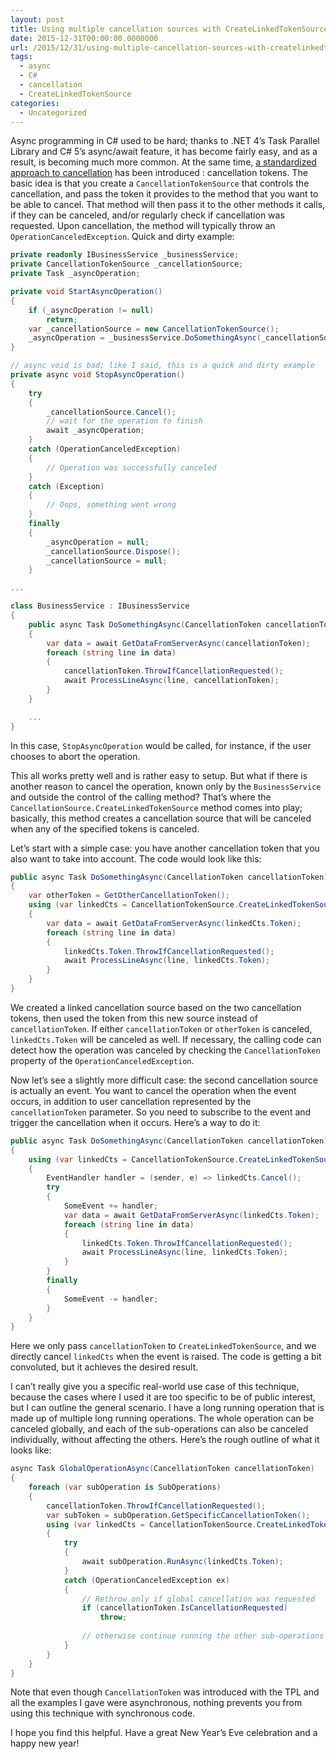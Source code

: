 ```yaml
---
layout: post
title: Using multiple cancellation sources with CreateLinkedTokenSource
date: 2015-12-31T00:00:00.0000000
url: /2015/12/31/using-multiple-cancellation-sources-with-createlinkedtokensource/
tags:
  - async
  - C#
  - cancellation
  - CreateLinkedTokenSource
categories:
  - Uncategorized
---
```



Async programming in C# used to be hard; thanks to .NET 4’s Task Parallel Library and C# 5’s async/await feature, it has become fairly easy, and as a result, is becoming much more common. At the same time, [a standardized approach to cancellation](https://msdn.microsoft.com/en-us/library/dd997364%28v=vs.110%29.aspx) has been introduced : cancellation tokens. The basic idea is that you create a `CancellationTokenSource` that controls the cancellation, and pass the token it provides to the method that you want to be able to cancel. That method will then pass it to the other methods it calls, if they can be canceled, and/or regularly check if cancellation was requested. Upon cancellation, the method will typically throw an `OperationCanceledException`. Quick and dirty example:

```csharp
private readonly IBusinessService _businessService;
private CancellationTokenSource _cancellationSource;
private Task _asyncOperation;

private void StartAsyncOperation()
{
    if (_asyncOperation != null)
        return;
    var _cancellationSource = new CancellationTokenSource();
    _asyncOperation = _businessService.DoSomethingAsync(_cancellationSource.Token);
}

// async void is bad; like I said, this is a quick and dirty example
private async void StopAsyncOperation()
{
    try
    {
        _cancellationSource.Cancel();
        // wait for the operation to finish
        await _asyncOperation;
    }
    catch (OperationCanceledException)
    {
        // Operation was successfully canceled
    }
    catch (Exception)
    {
        // Oops, something went wrong
    }
    finally
    {
        _asyncOperation = null;
        _cancellationSource.Dispose();
        _cancellationSource = null;
    }

...

class BusinessService : IBusinessService
{
    public async Task DoSomethingAsync(CancellationToken cancellationToken)
    {
        var data = await GetDataFromServerAsync(cancellationToken);
        foreach (string line in data)
        {
            cancellationToken.ThrowIfCancellationRequested();
            await ProcessLineAsync(line, cancellationToken);
        }
    }

    ...
}
```

In this case, `StopAsyncOperation` would be called, for instance, if the user chooses to abort the operation.

This all works pretty well and is rather easy to setup. But what if there is another reason to cancel the operation, known only by the `BusinessService` and outside the control of the calling method? That’s where the `CancellationSource.CreateLinkedTokenSource` method comes into play; basically, this method creates a cancellation source that will be canceled when any of the specified tokens is canceled.

Let’s start with a simple case: you have another cancellation token that you also want to take into account. The code would look like this:

```csharp
public async Task DoSomethingAsync(CancellationToken cancellationToken)
{
    var otherToken = GetOtherCancellationToken();
    using (var linkedCts = CancellationTokenSource.CreateLinkedTokenSource(cancellationToken, otherToken))
    {
        var data = await GetDataFromServerAsync(linkedCts.Token);
        foreach (string line in data)
        {
            linkedCts.Token.ThrowIfCancellationRequested();
            await ProcessLineAsync(line, linkedCts.Token);
        }
    }
}
```

We created a linked cancellation source based on the two cancellation tokens, then used the token from this new source instead of `cancellationToken`. If either `cancellationToken` or `otherToken` is canceled, `linkedCts.Token` will be canceled as well. If necessary, the calling code can detect how the operation was canceled by checking the `CancellationToken` property of the `OperationCanceledException`.

Now let’s see a slightly more difficult case: the second cancellation source is actually an event. You want to cancel the operation when the event occurs, in addition to user cancellation represented by the `cancellationToken` parameter. So you need to subscribe to the event and trigger the cancellation when it occurs. Here’s a way to do it:

```csharp
public async Task DoSomethingAsync(CancellationToken cancellationToken)
{
    using (var linkedCts = CancellationTokenSource.CreateLinkedTokenSource(cancellationToken))
    {
        EventHandler handler = (sender, e) => linkedCts.Cancel();
        try
        {
            SomeEvent += handler;
            var data = await GetDataFromServerAsync(linkedCts.Token);
            foreach (string line in data)
            {
                linkedCts.Token.ThrowIfCancellationRequested();
                await ProcessLineAsync(line, linkedCts.Token);
            }
        }
        finally
        {
            SomeEvent -= handler;
        }
    }
}
```

Here we only pass `cancellationToken` to `CreateLinkedTokenSource`, and we directly cancel `linkedCts` when the event is raised. The code is getting a bit convoluted, but it achieves the desired result.

I can’t really give you a specific real-world use case of this technique, because the cases where I used it are too specific to be of public interest, but I can outline the general scenario. I have a long running operation that is made up of multiple long running operations. The whole operation can be canceled globally, and each of the sub-operations can also be canceled individually, without affecting the others. Here’s the rough outline of what it looks like:

```csharp
async Task GlobalOperationAsync(CancellationToken cancellationToken)
{
    foreach (var subOperation is SubOperations)
    {
        cancellationToken.ThrowIfCancellationRequested();
        var subToken = subOperation.GetSpecificCancellationToken();
        using (var linkedCts = CancellationTokenSource.CreateLinkedTokenSource(cancellationToken, subToken))
        {
            try
            {
                await subOperation.RunAsync(linkedCts.Token);
            }
            catch (OperationCanceledException ex)
            {
                // Rethrow only if global cancellation was requested
                if (cancellationToken.IsCancellationRequested)
                    throw;
                    
                // otherwise continue running the other sub-operations
            }
        }
    }
}
```

Note that even though `CancellationToken` was introduced with the TPL and all the examples I gave were asynchronous, nothing prevents you from using this technique with synchronous code.

I hope you find this helpful. Have a great New Year’s Eve celebration and a happy new year!


